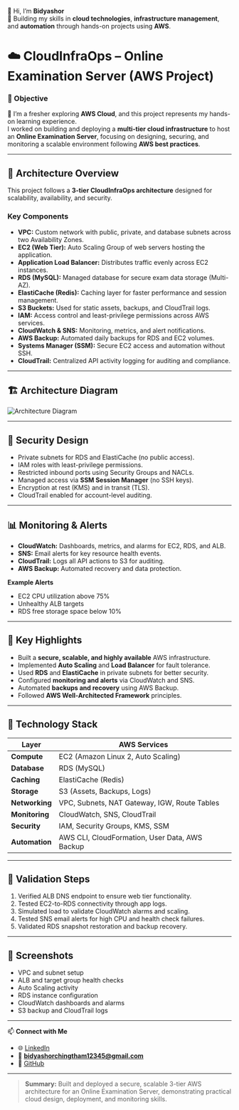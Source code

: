 👋 Hi, I’m **Bidyashor**  
🚀 Building my skills in **cloud technologies**, **infrastructure management**, and **automation** through hands-on projects using **AWS**.

# ☁️ CloudInfraOps – Online Examination Server (AWS Project)

### 🎯 Objective
🌱 I’m a fresher exploring **AWS Cloud**, and this project represents my hands-on learning experience.  
I worked on building and deploying a **multi-tier cloud infrastructure** to host an **Online Examination Server**, focusing on designing, securing, and monitoring a scalable environment following **AWS best practices**.

---

## 🧱 Architecture Overview

This project follows a **3-tier CloudInfraOps architecture** designed for scalability, availability, and security.

### **Key Components**
- **VPC:** Custom network with public, private, and database subnets across two Availability Zones.  
- **EC2 (Web Tier):** Auto Scaling Group of web servers hosting the application.  
- **Application Load Balancer:** Distributes traffic evenly across EC2 instances.  
- **RDS (MySQL):** Managed database for secure exam data storage (Multi-AZ).  
- **ElastiCache (Redis):** Caching layer for faster performance and session management.  
- **S3 Buckets:** Used for static assets, backups, and CloudTrail logs.  
- **IAM:** Access control and least-privilege permissions across AWS services.  
- **CloudWatch & SNS:** Monitoring, metrics, and alert notifications.  
- **AWS Backup:** Automated daily backups for RDS and EC2 volumes.  
- **Systems Manager (SSM):** Secure EC2 access and automation without SSH.  
- **CloudTrail:** Centralized API activity logging for auditing and compliance.  

---

## 🏗️ Architecture Diagram
![Architecture Diagram](https://github.com/user-attachments/assets/e393f325-5e99-48c8-806e-c429553b3ce0)

---

## 🔐 Security Design
- Private subnets for RDS and ElastiCache (no public access).  
- IAM roles with least-privilege permissions.  
- Restricted inbound ports using Security Groups and NACLs.  
- Managed access via **SSM Session Manager** (no SSH keys).  
- Encryption at rest (KMS) and in transit (TLS).  
- CloudTrail enabled for account-level auditing.  

---

## 📊 Monitoring & Alerts
- **CloudWatch:** Dashboards, metrics, and alarms for EC2, RDS, and ALB.  
- **SNS:** Email alerts for key resource health events.  
- **CloudTrail:** Logs all API actions to S3 for auditing.  
- **AWS Backup:** Automated recovery and data protection.  

**Example Alerts**
- EC2 CPU utilization above 75%  
- Unhealthy ALB targets  
- RDS free storage space below 10%  

---

## 🧠 Key Highlights
- Built a **secure, scalable, and highly available** AWS infrastructure.  
- Implemented **Auto Scaling** and **Load Balancer** for fault tolerance.  
- Used **RDS** and **ElastiCache** in private subnets for better security.  
- Configured **monitoring and alerts** via CloudWatch and SNS.  
- Automated **backups and recovery** using AWS Backup.  
- Followed **AWS Well-Architected Framework** principles.  

---

## 🧩 Technology Stack

| **Layer** | **AWS Services** |
|------------|------------------|
| **Compute** | EC2 (Amazon Linux 2, Auto Scaling) |
| **Database** | RDS (MySQL) |
| **Caching** | ElastiCache (Redis) |
| **Storage** | S3 (Assets, Backups, Logs) |
| **Networking** | VPC, Subnets, NAT Gateway, IGW, Route Tables |
| **Monitoring** | CloudWatch, SNS, CloudTrail |
| **Security** | IAM, Security Groups, KMS, SSM |
| **Automation** | AWS CLI, CloudFormation, User Data, AWS Backup |

---

## 🧪 Validation Steps
1. Verified ALB DNS endpoint to ensure web tier functionality.  
2. Tested EC2-to-RDS connectivity through app logs.  
3. Simulated load to validate CloudWatch alarms and scaling.  
4. Tested SNS email alerts for high CPU and health check failures.  
5. Validated RDS snapshot restoration and backup recovery.  

---

## 📸 Screenshots
- VPC and subnet setup  
- ALB and target group health checks  
- Auto Scaling activity  
- RDS instance configuration  
- CloudWatch dashboards and alarms  
- S3 backup and CloudTrail logs  

---

📫 **Connect with Me**
- 🌐 [LinkedIn](https://www.linkedin.com/in/bidyashor-cloud)  
- 📧 **bidyashorchingtham12345@gmail.com**  
- 🐙 [GitHub](https://github.com/bidyashor-cloud)

---

> **Summary:** Built and deployed a secure, scalable 3-tier AWS architecture for an Online Examination Server, demonstrating practical cloud design, deployment, and monitoring skills.

